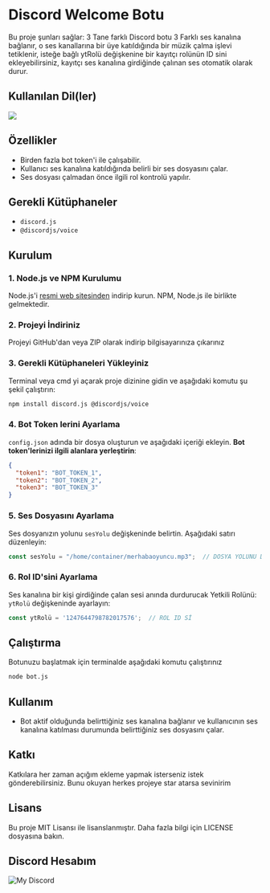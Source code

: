 # Discord Welcome Botu

Bu proje şunları sağlar: 3 Tane farklı Discord botu 3 Farklı ses kanalına bağlanır, o ses kanallarına bir üye katıldığında bir müzik çalma işlevi tetiklenir, isteğe bağlı ytRolü değişkenine bir kayıtçı rolünün ID sini ekleyebilirsiniz, kayıtçı ses kanalına girdiğinde çalınan ses otomatik olarak durur.



## Kullanılan Dil(ler)

<picture>
  <source srcset="https://skillicons.dev/icons?i=py" media="(prefers-color-scheme: dark)">
  <img src="[https://skillicons.dev/icons?i=py](https://skillicons.dev/icons?i=js,nodejs)">
</picture>


## Özellikler

- Birden fazla bot token'i ile çalışabilir.
- Kullanıcı ses kanalına katıldığında belirli bir ses dosyasını çalar.
- Ses dosyası çalmadan önce ilgili rol kontrolü yapılır.

## Gerekli Kütüphaneler

- `discord.js`
- `@discordjs/voice`

## Kurulum

### 1. Node.js ve NPM Kurulumu

Node.js'i [resmi web sitesinden](https://nodejs.org/) indirip kurun. NPM, Node.js ile birlikte gelmektedir.

### 2. Projeyi İndiriniz

Projeyi GitHub'dan veya ZIP olarak indirip bilgisayarınıza çıkarınız

### 3. Gerekli Kütüphaneleri Yükleyiniz

Terminal veya cmd yi açarak proje dizinine gidin ve aşağıdaki komutu şu şekil çalıştırın:

```bash
npm install discord.js @discordjs/voice
```

### 4. Bot Token lerini Ayarlama

`config.json` adında bir dosya oluşturun ve aşağıdaki içeriği ekleyin. **Bot token'lerinizi ilgili alanlara yerleştirin**:

```json
{
  "token1": "BOT_TOKEN_1",
  "token2": "BOT_TOKEN_2",
  "token3": "BOT_TOKEN_3"
}
```

### 5. Ses Dosyasını Ayarlama

Ses dosyanızın yolunu `sesYolu` değişkeninde belirtin. Aşağıdaki satırı düzenleyin:

```javascript
const sesYolu = "/home/container/merhabaoyuncu.mp3";  // DOSYA YOLUNU DEĞİŞTİR
```

### 6. Rol ID'sini Ayarlama

Ses kanalına bir kişi girdiğinde çalan sesi anında durdurucak Yetkili Rolünü: `ytRolü` değişkeninde ayarlayın:

```javascript
const ytRolü = '1247644798782017576';  // ROL ID Sİ
```

## Çalıştırma

Botunuzu başlatmak için terminalde aşağıdaki komutu çalıştırınız

```bash
node bot.js
```


## Kullanım

- Bot aktif olduğunda belirttiğiniz ses kanalına bağlanır ve kullanıcının ses kanalına katılması durumunda belirttiğiniz ses dosyasını çalar.

## Katkı

Katkılara her zaman açığım ekleme yapmak isterseniz istek gönderebilirsiniz. Bunu okuyan herkes projeye star atarsa sevinirim

## Lisans

Bu proje MIT Lisansı ile lisanslanmıştır. Daha fazla bilgi için LICENSE dosyasına bakın.



## Discord Hesabım

![My Discord](https://lantern.rest/api/v1/users/794909914760871967?svg=1&theme=dark&borderRadius=2&hideActivity=1&hideStatus=0)
